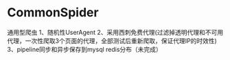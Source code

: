 # CommonSpider
通用型爬虫
    1、随机性UserAgent
    2、采用西刺免费代理(过滤掉透明代理和不可用代理，一次性爬取3个页面的代理，全部测试后重新爬取，保证代理IP的时效性)
    3、pipeline同步和异步保存到mysql
    redis分布（未完成）
